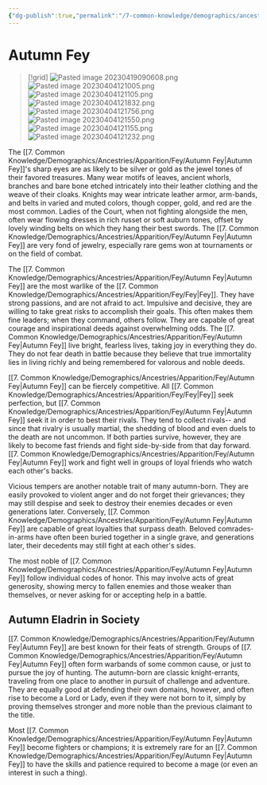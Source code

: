 ```yaml
---
{"dg-publish":true,"permalink":"/7-common-knowledge/demographics/ancestries/apparition/fey/autumn-fey/","noteIcon":""}
---
```


# Autumn Fey

>[!grid]
>![Pasted image 20230419090608.png](/img/user/x.%20Assets/Attachments/Pasted%20image%2020230419090608.png)
>![Pasted image 20230404121005.png](/img/user/x.%20Assets/Attachments/Pasted%20image%2020230404121005.png)
>![Pasted image 20230404121105.png](/img/user/x.%20Assets/Attachments/Pasted%20image%2020230404121105.png)
>![Pasted image 20230404121832.png](/img/user/x.%20Assets/Attachments/Pasted%20image%2020230404121832.png)
>![Pasted image 20230404121756.png](/img/user/x.%20Assets/Attachments/Pasted%20image%2020230404121756.png)
>![Pasted image 20230404121550.png](/img/user/x.%20Assets/Attachments/Pasted%20image%2020230404121550.png)
>![Pasted image 20230404121155.png](/img/user/x.%20Assets/Attachments/Pasted%20image%2020230404121155.png)
>![Pasted image 20230404121232.png](/img/user/x.%20Assets/Attachments/Pasted%20image%2020230404121232.png)

The [[7. Common Knowledge/Demographics/Ancestries/Apparition/Fey/Autumn Fey\|Autumn Fey]]'s sharp eyes are as likely to be silver or gold as the jewel tones of their favored treasures. Many wear motifs of leaves, ancient whorls, branches and bare bone etched intricately into their leather clothing and the weave of their cloaks. Knights may wear intricate leather armor, arm-bands, and belts in varied and muted colors, though copper, gold, and red are the most common. Ladies of the Court, when not fighting alongside the men, often wear flowing dresses in rich russet or soft auburn tones, offset by lovely winding belts on which they hang their best swords. The [[7. Common Knowledge/Demographics/Ancestries/Apparition/Fey/Autumn Fey\|Autumn Fey]] are very fond of jewelry, especially rare gems won at tournaments or on the field of combat. 

The [[7. Common Knowledge/Demographics/Ancestries/Apparition/Fey/Autumn Fey\|Autumn Fey]] are the most warlike of the [[7. Common Knowledge/Demographics/Ancestries/Apparition/Fey/Fey\|Fey]]. They have strong passions, and are not afraid to act. Impulsive and decisive, they are willing to take great risks to accomplish their goals. This often makes them fine leaders; when they command, others follow. They are capable of great courage and inspirational deeds against overwhelming odds. The [[7. Common Knowledge/Demographics/Ancestries/Apparition/Fey/Autumn Fey\|Autumn Fey]] live bright, fearless lives, taking joy in everything they do. They do not fear death in battle because they believe that true immortality lies in living richly and being remembered for valorous and noble deeds. 

[[7. Common Knowledge/Demographics/Ancestries/Apparition/Fey/Autumn Fey\|Autumn Fey]] can be fiercely competitive. All [[7. Common Knowledge/Demographics/Ancestries/Apparition/Fey/Fey\|Fey]] seek perfection, but [[7. Common Knowledge/Demographics/Ancestries/Apparition/Fey/Autumn Fey\|Autumn Fey]] seek it in order to best their rivals. They tend to collect rivals-- and since that rivalry is usually martial, the shedding of blood and even duels to the death are not uncommon. If both parties survive, however, they are likely to become fast friends and fight side-by-side from that day forward. [[7. Common Knowledge/Demographics/Ancestries/Apparition/Fey/Autumn Fey\|Autumn Fey]] work and fight well in groups of loyal friends who watch each other's backs. 

Vicious tempers are another notable trait of many autumn-born. They are easily provoked to violent anger and do not forget their grievances; they may still despise and seek to destroy their enemies decades or even generations later. Conversely, [[7. Common Knowledge/Demographics/Ancestries/Apparition/Fey/Autumn Fey\|Autumn Fey]] are capable of great loyalties that surpass death. Beloved comrades-in-arms have often been buried together in a single grave, and generations later, their decedents may still fight at each other's sides. 

The most noble of [[7. Common Knowledge/Demographics/Ancestries/Apparition/Fey/Autumn Fey\|Autumn Fey]] follow individual codes of honor. This may involve acts of great generosity, showing mercy to fallen enemies and those weaker than themselves, or never asking for or accepting help in a battle. 

## Autumn Eladrin in Society 

[[7. Common Knowledge/Demographics/Ancestries/Apparition/Fey/Autumn Fey\|Autumn Fey]] are best known for their feats of strength. Groups of [[7. Common Knowledge/Demographics/Ancestries/Apparition/Fey/Autumn Fey\|Autumn Fey]] often form warbands of some common cause, or just to pursue the joy of hunting. The autumn-born are classic knight-errants, traveling from one place to another in pursuit of challenge and adventure. They are equally good at defending their own domains, however, and often rise to become a Lord or Lady, even if they were not born to it, simply by proving themselves stronger and more noble than the previous claimant to the title. 

Most [[7. Common Knowledge/Demographics/Ancestries/Apparition/Fey/Autumn Fey\|Autumn Fey]] become fighters or champions; it is extremely rare for an [[7. Common Knowledge/Demographics/Ancestries/Apparition/Fey/Autumn Fey\|Autumn Fey]] to have the skills and patience required to become a mage (or even an interest in such a thing). 